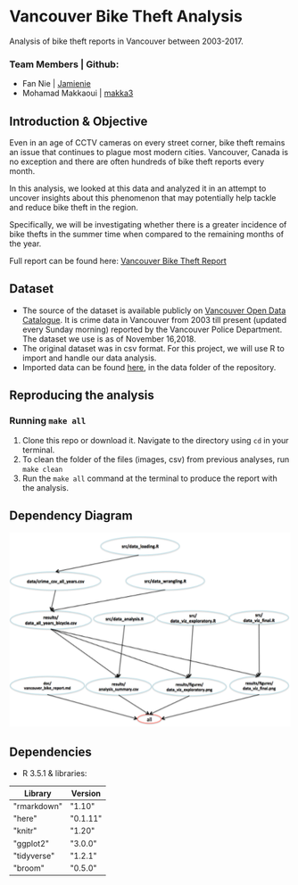 # Vancouver Bike Theft Analysis
Analysis of bike theft reports in Vancouver between 2003-2017.

### Team Members | Github:
* Fan Nie | [Jamienie](https://github.com/Jamienie)
* Mohamad Makkaoui | [makka3](https://github.com/makka3)

## Introduction & Objective
Even in an age of CCTV cameras on every street corner, bike theft remains an issue that continues to plague most modern cities. Vancouver, Canada is no exception and there are often hundreds of bike theft reports every month.

In this analysis, we looked at this data and analyzed it in an attempt to uncover insights about this phenomenon that may potentially help tackle and reduce bike theft in the region.

Specifically, we will be investigating whether there is a greater incidence of bike thefts in the summer time when compared to the remaining months of the year.

Full report can be found here:
[Vancouver Bike Theft Report](https://github.com/UBC-MDS/Vancouver_Bike_Theft_Analysis/blob/master/doc/vancouver_bike_report.md)

## Dataset

* The source of the dataset is available publicly on [Vancouver Open Data Catalogue](https://data.vancouver.ca/datacatalogue/crime-data.htm). It is crime data in Vancouver from 2003 till present (updated every Sunday morning) reported by the Vancouver Police Department. The dataset we use is as of November 16,2018.
* The original dataset was in csv format. For this project, we will use R to import and handle our data analysis.
* Imported data can be found [here](https://github.com/UBC-MDS/DSCI_522_Vancouver_Bike_Theft_Analysis/tree/master/data), in the data folder of the repository.

## Reproducing the analysis

### Running `make all`

1. Clone this repo or download it. Navigate to the directory using `cd` in your terminal. 
2. To clean the folder of the files (images, csv) from previous analyses, run `make clean`
3. Run the `make all` command at the terminal to produce the report with the analysis.

## Dependency Diagram

![Dependency Diagram](doc/dependency_diagram.png)

## Dependencies
- R 3.5.1 & libraries:

| Library | Version|
|---------|--------|
| "rmarkdown" | "1.10" |
| "here" | "0.1.11" |
| "knitr" | "1.20" |
| "ggplot2" | "3.0.0" |
| "tidyverse" | "1.2.1" |
| "broom" | "0.5.0" |